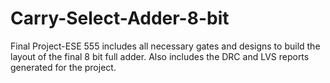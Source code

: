 # Carry-Select-Adder-8-bit
Final Project-ESE 555 includes all necessary gates and designs to build the layout of the final 8 bit full adder.
Also includes the DRC and LVS reports generated for the project.
